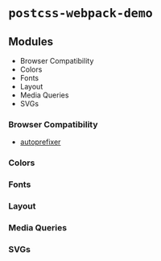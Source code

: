 # `postcss-webpack-demo`

## Modules

- Browser Compatibility
- Colors
- Fonts
- Layout
- Media Queries
- SVGs

### Browser Compatibility

- [autoprefixer](https://github.com/postcss/autoprefixer)

### Colors

### Fonts

### Layout

### Media Queries

### SVGs

